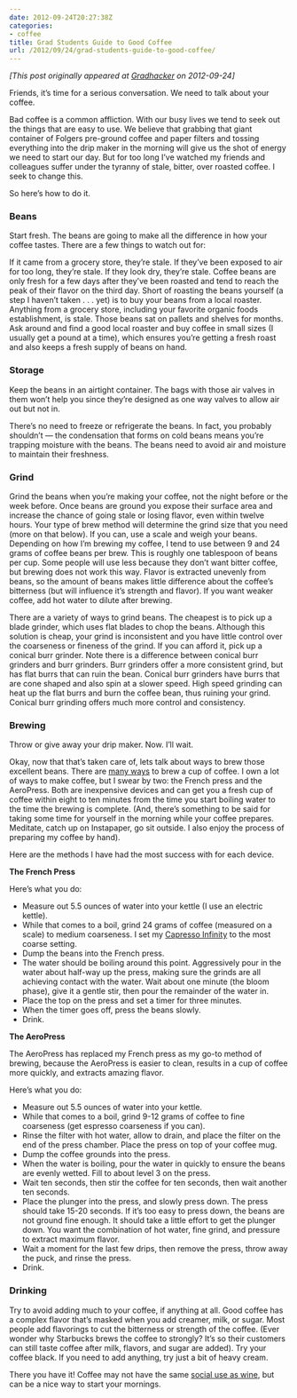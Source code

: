 ```yaml
---
date: 2012-09-24T20:27:38Z
categories:
- coffee
title: Grad Students Guide to Good Coffee
url: /2012/09/24/grad-students-guide-to-good-coffee/
---
```


*[This post originally appeared at [Gradhacker](http://www.gradhacker.org/2012/09/24/grad-students-guide-to-good-coffee/) on 2012-09-24]*

Friends, it’s time for a serious conversation. We need to talk about your coffee.

Bad coffee is a common affliction. With our busy lives we tend to seek out the things that are easy to use. We believe that grabbing that giant container of Folgers pre-ground coffee and paper filters and tossing everything into the drip maker in the morning will give us the shot of energy we need to start our day. But for too long I’ve watched my friends and colleagues suffer under the tyranny of stale, bitter, over roasted coffee. I seek to change this.

So here’s how to do it.

### Beans

Start fresh. The beans are going to make all the difference in how your coffee tastes. There are a few things to watch out for:

If it came from a grocery store, they’re stale.
If they’ve been exposed to air for too long, they’re stale.
If they look dry, they’re stale.
Coffee beans are only fresh for a few days after they’ve been roasted and tend to reach the peak of their flavor on the third day. Short of roasting the beans yourself (a step I haven’t taken . . . yet) is to buy your beans from a local roaster. Anything from a grocery store, including your favorite organic foods establishment, is stale. Those beans sat on pallets and shelves for months. Ask around and find a good local roaster and buy coffee in small sizes (I usually get a pound at a time), which ensures you’re getting a fresh roast and also keeps a fresh supply of beans on hand.

### Storage

Keep the beans in an airtight container. The bags with those air valves in them won’t help you since they’re designed as one way valves to allow air out but not in.

There’s no need to freeze or refrigerate the beans. In fact, you probably shouldn’t — the condensation that forms on cold beans means you’re trapping moisture with the beans. The beans need to avoid air and moisture to maintain their freshness.

### Grind

Grind the beans when you’re making your coffee, not the night before or the week before. Once beans are ground you expose their surface area and increase the chance of going stale or losing flavor, even within twelve hours. Your type of brew method will determine the grind size that you need (more on that below). If you can, use a scale and weigh your beans. Depending on how I’m brewing my coffee, I tend to use between 9 and 24 grams of coffee beans per brew. This is roughly one tablespoon of beans per cup. Some people will use less because they don’t want bitter coffee, but brewing does not work this way. Flavor is extracted unevenly from beans, so the amount of beans makes little difference about the coffee’s bitterness (but will influence it’s strength and flavor). If you want weaker coffee, add hot water to dilute after brewing.

There are a variety of ways to grind beans. The cheapest is to pick up a blade grinder, which uses flat blades to chop the beans. Although this solution is cheap, your grind is inconsistent and you have little control over the coarseness or fineness of the grind. If you can afford it, pick up a conical burr grinder. Note there is a difference between conical burr grinders and burr grinders. Burr grinders offer a more consistent grind, but has flat burrs that can ruin the bean. Conical burr grinders have burrs that are cone shaped and also spin at a slower speed. High speed grinding can heat up the flat burrs and burn the coffee bean, thus ruining your grind. Conical burr grinding offers much more control and consistency.

### Brewing

Throw or give away your drip maker. Now. I’ll wait.

 

 

Okay, now that that’s taken care of, lets talk about ways to brew those excellent beans. There are [many ways](http://brewmethods.com/) to brew a cup of coffee. I own a lot of ways to make coffee, but I swear by two: the French press and the AeroPress. Both are inexpensive devices and can get you a fresh cup of coffee within eight to ten minutes from the time you start boiling water to the time the brewing is complete. (And, there’s something to be said for taking some time for yourself in the morning while your coffee prepares. Meditate, catch up on Instapaper, go sit outside. I also enjoy the process of preparing my coffee by hand).

Here are the methods I have had the most success with for each device.

**The French Press**

Here’s what you do:

* Measure out 5.5 ounces of water into your kettle (I use an electric kettle).
* While that comes to a boil, grind 24 grams of coffee (measured on a scale) to medium coarseness. I set my [Capresso Infinity](http://www.amazon.com/gp/product/B0000AR7SY/ref=as_li_ss_tl?ie=UTF8&camp=1789&creative=390957&creativeASIN=B0000AR7SY&linkCode=as2&tag=jasohepp-20) to the most coarse setting.
* Dump the beans into the French press.
* The water should be boiling around this point. Aggressively pour in the water about half-way up the press, making sure the grinds are all achieving contact with the water. Wait about one minute (the bloom phase), give it a gentle stir, then pour the remainder of the water in.
* Place the top on the press and set a timer for three minutes.
* When the timer goes off, press the beans slowly.
* Drink.

**The AeroPress**

The AeroPress has replaced my French press as my go-to method of brewing, because the AeroPress is easier to clean, results in a cup of coffee more quickly, and extracts amazing flavor.

Here’s what you do:

* Measure out 5.5 ounces of water into your kettle.
* While that comes to a boil, grind 9-12 grams of coffee to fine coarseness (get espresso coarseness if you can).
* Rinse the filter with hot water, allow to drain, and place the filter on the end of the press chamber. Place the press on top of your coffee mug.
* Dump the coffee grounds into the press.
* When the water is boiling, pour the water in quickly to ensure the beans are evenly wetted. Fill to about level 3 on the press.
* Wait ten seconds, then stir the coffee for ten seconds, then wait another ten seconds.
* Place the plunger into the press, and slowly press down. The press should take 15-20 seconds. If it’s too easy to press down, the beans are not ground fine enough. It should take a little effort to get the plunger down. You want the combination of hot water, fine grind, and pressure to extract maximum flavor.
* Wait a moment for the last few drips, then remove the press, throw away the puck, and rinse the press.
* Drink.

### Drinking

Try to avoid adding much to your coffee, if anything at all. Good coffee has a complex flavor that’s masked when you add creamer, milk, or sugar. Most people add flavorings to cut the bitterness or strength of the coffee. (Ever wonder why Starbucks brews the coffee to strongly? It’s so their customers can still taste coffee after milk, flavors, and sugar are added). Try your coffee black. If you need to add anything, try just a bit of heavy cream.

There you have it! Coffee may not have the same [social use as wine](http://www.gradhacker.org/2012/08/01/wine-primer-for-grad-students/), but can be a nice way to start your mornings.
